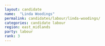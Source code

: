 ```yaml
---
layout: candidate
name:  "Linda Woodings"
permalink: candidates/labour/linda-woodings/
categories: candidate labour
region: east_midlands
party: labour
rank: 3
---
```


